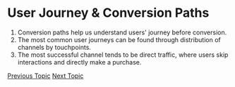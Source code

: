 # User Journey & Conversion Paths

1. Conversion paths help us understand users' journey before conversion.
2. The most common user journeys can be found through distribution of channels by touchpoints.
3. The most successful channel tends to be direct traffic, where users skip interactions and directly make a purchase.

[Previous Topic](Undervalued_Channels:_How_to_Identify.md) [Next Topic](Ecommerce_&_Monetization.md)
